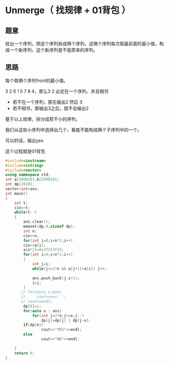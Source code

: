 # Unmerge（ 找规律 + 01背包 ）

## 题意

给出一个序列，把这个序列拆成俩个序列，这俩个序列每次取最前面的最小值，构成一个新序列，这个新序列是不是原来的序列。

## 思路

每个取俩个序列front的最小值。

3 2 6 1 5 7 8 4，那么3 2 必定在一个序列、并且相邻

* 若不在一个序列，那先输出2 然后 3
* 若不相邻，那输出3之后，就不会输出2

基于以上规律，拆分成若干小的序列。

我们从这些小序列中选择出几个，看能不能构成俩个子序列中的一个。

可以的话，输出yes

这个过程就是01背包

```cpp
#include<iostream>
#include<cstring>
#include<vector>
using namespace std;
int a[200010],b[200010];
int dp[2010];
vector<int>ans;
int main()
{
	int t;
	cin>>t;
	while(t--)
	{
		ans.clear();
		memset(dp,0,sizeof dp);
		int n;
		cin>>n;
		for(int i=0;i<n*2;i++)
		cin>>a[i];
	    a[n*2]=0x3f3f3f3f;
		for(int i=0;i<n*2;i++)
		{
		    int j=i;
		    while(j<=2*n && a[j+1]<a[i]) j++;
		    
		    ans.push_back(j-i+1);
		    i=j;
		}
	   // for(auto x:ans)
	   //     cout<<x<<' ';
	   // cout<<endl;
		dp[0]=1;
		for(auto x : ans)
			for(int j=2*n;j>=x;j--)
				dp[j]=dp[j] | dp[j-x];
		if(dp[n])
				cout<<"YES"<<endl;
		else
				cout<<"NO"<<endl;
 
	}
	return 0;
}
```

